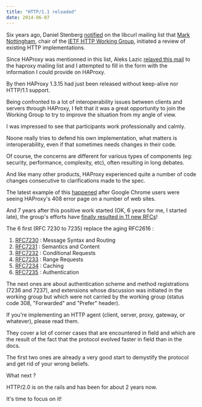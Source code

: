 ```yaml
---
title: "HTTP/1.1 reloaded"
date: 2014-06-07
---
```

Six years ago, Daniel Stenberg [notified](http://curl.haxx.se/mail/lib-2008-07/0245.html) on the libcurl mailing list that [Mark Nottingham](https://www.mnot.net/blog/), chair of the [IETF HTTP Working Group](http://trac.tools.ietf.org/wg/httpbis/trac/wiki), initiated a review of existing HTTP implementations.

Since HAProxy was mentionned in this list, Aleks Lazic [relayed this mail](http://www.formilux.org/archives/haproxy/0808/1253.html) to the haproxy mailing list and I attempted to fill in the form with the information I could provide on HAProxy.

By then HAProxy 1.3.15 had just been released without keep-alive nor HTTP/1.1 support.

Being confronted to a lot of interoperability issues between clients and servers through HAProxy, I felt that it was a great opportunity to join the Working Group to try to improve the situation from my angle of view.

I was impressed to see that participants work professionally and calmly.

Noone really tries to defend his own implementation, what matters is interoperability, even if that sometimes needs changes in their code.

Of course, the concerns are different for various types of components (eg: security, performance, complexity, etc), often resulting in long debates.

And like many other products, HAProxy experienced quite a number of code changes consecutive to clarifications made to the spec.

The latest example of this [happened](http://lists.w3.org/Archives/Public/ietf-http-wg/2014AprJun/1050.html) after Google Chrome users were seeing HAProxy's 408 error page on a number of web sites.

And 7 years after this positive work started (OK, 6 years for me, I started late), the group's efforts have [finally resulted in 11 new RFCs](http://lists.w3.org/Archives/Public/ietf-http-wg/2014AprJun/1169.html)!

The 6 first (RFC 7230 to 7235) replace the aging RFC2616 :

1.  [RFC7230](http://tools.ietf.org/html/rfc7230) : Message Syntax and Routing
2.  [RFC7231](http://tools.ietf.org/html/rfc7231) : Semantics and Content
3.  [RFC7232](http://tools.ietf.org/html/rfc7232) : Conditional Requests
4.  [RFC7233](http://tools.ietf.org/html/rfc7233) : Range Requests
5.  [RFC7234](http://tools.ietf.org/html/rfc7234) : Caching
6.  [RFC7235](http://tools.ietf.org/html/rfc7235) : Authentication

The next ones are about authentication scheme and method registrations (7236 and 7237), and extensions whose discussion was initiated in the working group but which were not carried by the working group (status code 308, "Forwarded" and "Prefer" header).

If you're implementing an HTTP agent (client, server, proxy, gateway, or whatever), please read them.

They cover a lot of corner cases that are encountered in field and which are the result of the fact that the protocol evolved faster in field than in the docs.

The first two ones are already a very good start to demystify the protocol and get rid of your wrong beliefs.

What next ?

HTTP/2.0 is on the rails and has been for about 2 years now.

It's time to focus on it!
